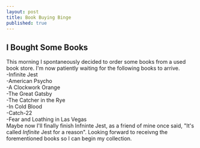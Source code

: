 ```yaml
---
layout: post
title: Book Buying Binge
published: true
---
```

## I Bought Some Books
This morning I spontaneously decided to order some books from a used book store. I'm now patiently waiting for the following books to arrive.    
-Infinite Jest   
-American Psycho    
-A Clockwork Orange   
-The Great Gatsby    
-The Catcher in the Rye   
-In Cold Blood    
-Catch-22   
-Fear and Loathing in Las Vegas     
Maybe now I'll finally finish Infninte Jest, as a friend of mine once said, "It's called _Infinite_ Jest for a reason". Looking forward to receivng the forementioned books so I can begin my collection.
